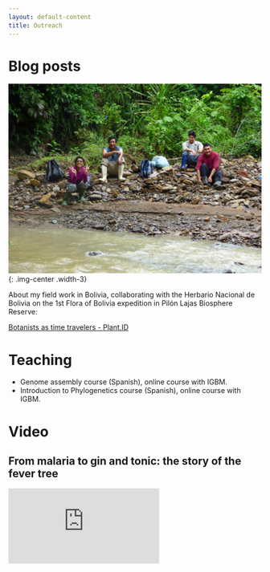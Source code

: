 ```yaml
---
layout: default-content
title: Outreach
---
```


# Blog posts

![](/assets/img/blogpost.jpg){: .img-center .width-3}

About my field work in Bolivia, collaborating with the Herbario Nacional de Bolivia on the 1st Flora of Bolivia expedition in Pilón Lajas Biosphere Reserve:

[Botanists as time travelers - Plant.ID](https://www.plantid.uio.no/news-and-events/blog/botanists-as-time-travelers.html)

# Teaching

* Genome assembly course (Spanish), online course with IGBM.
* Introduction to Phylogenetics course (Spanish), online course with IGBM.

# Video

## From malaria to gin and tonic: the story of the fever tree

<div class="vidframe__wrapper">
  <div class="vidframe">
    <iframe src="https://www.youtube.com/embed/gcJkzHfSgpA" frameborder="0" allow="accelerometer; autoplay; encrypted-media; gyroscope; picture-in-picture" allowfullscreen></iframe>
  </div>
</div>